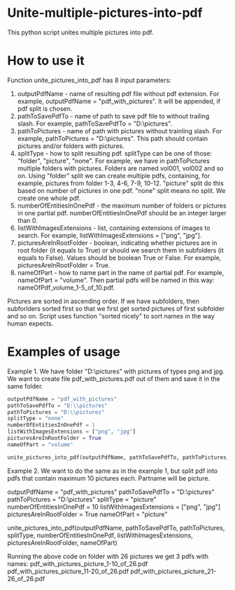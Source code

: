 # Unite-multiple-pictures-into-pdf
This python script unites multiple pictures into pdf.

# How to use it
Function unite_pictures_into_pdf has 8 input parameters:
  1. outputPdfName - name of resulting pdf file without pdf extension. For example, outputPdfName = "pdf_with_pictures". It will be appended, if pdf split is chosen.
  2. pathToSavePdfTo - name of path to save pdf file to without trailing slash. For example, pathToSavePdfTo = "D:\\pictures".
  3. pathToPictures - name of path with pictures without trainling slash. For example, pathToPictures = "D:\\pictures". This path should contain pictures and/or folders with pictures.
  4. splitType - how to split resulting pdf. splitType can be one of those: "folder", "picture", "none". For example, we have in pathToPictures multiple folders with pictures. Folders are named vol001, vol002 and so on. Using "folder" split we can create multiple pdfs, containing, for example, pictures from folder 1-3, 4-6, 7-9, 10-12. "picture" split do this based on number of pictures in one pdf. "none" split means no split. We create one whole pdf.
  5. numberOfEntitiesInOnePdf - the maximum number of folders or pictures in one partial pdf. numberOfEntitiesInOnePdf should be an integer larger than 0.
  6. listWithImagesExtensions - list, containing extensions of images to search. For example, listWithImagesExtensions = ["png", "jpg"].
  7. picturesAreInRootFolder - boolean, indicating whether pictures are in root folder (it equals to True) or should we search them in subfolders (it equals to False). Values should be boolean True or False. For example, picturesAreInRootFolder = True.
  8. nameOfPart - how to name part in the name of partial pdf. For example, nameOfPart = "volume". Then partial pdfs will be named in this way: nameOfPdf_volume_1-5_of_10.pdf.

Pictures are sorted in ascending order. If we have subfolders, then subforlders sorted first so that we first get sorted pictures of first subfolder and so on. Script uses function "sorted nicely" to sort names in the way human expects.

# Examples of usage
Example 1.
We have folder "D:\\pictures" with pictures of types png and jpg.
We want to create file pdf_with_pictures.pdf out of them and save it in the same folder.

```python
outputPdfName = "pdf_with_pictures"
pathToSavePdfTo = "D:\\pictures"
pathToPictures = "D:\\pictures"
splitType = "none"
numberOfEntitiesInOnePdf = 1
listWithImagesExtensions = ["png", "jpg"]
picturesAreInRootFolder = True
nameOfPart = "volume"

unite_pictures_into_pdf(outputPdfName, pathToSavePdfTo, pathToPictures, splitType, numberOfEntitiesInOnePdf, listWithImagesExtensions, picturesAreInRootFolder, nameOfPart)
```

Example 2.
We want to do the same as in the example 1, but split pdf into pdfs that contain maximum 10 pictures each.
Partname will be picture.

outputPdfName = "pdf_with_pictures"
pathToSavePdfTo = "D:\\pictures"
pathToPictures = "D:\\pictures"
splitType = "picture"
numberOfEntitiesInOnePdf = 10
listWithImagesExtensions = ["png", "jpg"]
picturesAreInRootFolder = True
nameOfPart = "picture"

unite_pictures_into_pdf(outputPdfName, pathToSavePdfTo, pathToPictures, splitType, numberOfEntitiesInOnePdf, listWithImagesExtensions, picturesAreInRootFolder, nameOfPart)

Running the above code on folder with 26 pictures we get 3 pdfs with names:
pdf_with_pictures_picture_1-10_of_26.pdf
pdf_with_pictures_picture_11-20_of_26.pdf
pdf_with_pictures_picture_21-26_of_26.pdf






